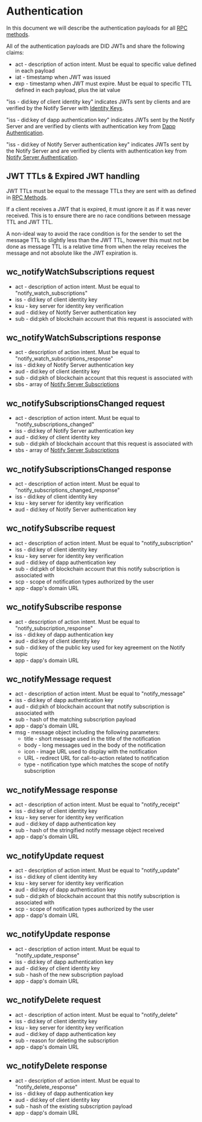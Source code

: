 # Authentication

In this document we will describe the authentication payloads for all [RPC methods](./rpc-methods.md).

All of the authentication payloads are DID JWTs and share the following claims:

- act - description of action intent. Must be equal to specific value defined in each payload
- iat - timestamp when JWT was issued
- exp - timestamp when JWT must expire. Must be equal to specific TTL defined in each payload, plus the iat value

"iss - did:key of client identity key" indicates JWTs sent by clients and are verified by the Notify Server with [Identity Keys](../../servers/keys/identity-keys).

"iss - did:key of dapp authentication key" indicates JWTs sent by the Notify Server and are verified by clients with authentication key from [Dapp Authentication](./dapp-authentication.md).

"iss - did:key of Notify Server authentication key" indicates JWTs sent by the Notify Server and are verified by clients with authentication key from [Notify Server Authentication](./notify-server-authentication.md).

## JWT TTLs & Expired JWT handling

JWT TTLs must be equal to the message TTLs they are sent with as defined in [RPC Methods](./rpc-methods.md).

If a client receives a JWT that is expired, it must ignore it as if it was never received. This is to ensure there are no race conditions between message TTL and JWT TTL.

A non-ideal way to avoid the race condition is for the sender to set the message TTL to slightly less than the JWT TTL, however this must not be done as message TTL is a relative time from when the relay receives the message and not absolute like the JWT expiration is.

## wc_notifyWatchSubscriptions request

- act - description of action intent. Must be equal to "notify_watch_subscriptions"
- iss - did:key of client identity key
- ksu - key server for identity key verification
- aud - did:key of Notify Server authentication key
- sub - did:pkh of blockchain account that this request is associated with

## wc_notifyWatchSubscriptions response

- act - description of action intent. Must be equal to "notify_watch_subscriptions_response"
- iss - did:key of Notify Server authentication key
- aud - did:key of client identity key
- sub - did:pkh of blockchain account that this request is associated with
- sbs - array of [Notify Server Subscriptions](./data-structures.md#notify-server-subscriptions)

## wc_notifySubscriptionsChanged request

- act - description of action intent. Must be equal to "notify_subscriptions_changed"
- iss - did:key of Notify Server authentication key
- aud - did:key of client identity key
- sub - did:pkh of blockchain account that this request is associated with
- sbs - array of [Notify Server Subscriptions](./data-structures.md#notify-server-subscriptions)

## wc_notifySubscriptionsChanged response

- act - description of action intent. Must be equal to "notify_subscriptions_changed_response"
- iss - did:key of client identity key
- ksu - key server for identity key verification
- aud - did:key of Notify Server authentication key

## wc_notifySubscribe request

- act - description of action intent. Must be equal to "notify_subscription"
- iss - did:key of client identity key
- ksu - key server for identity key verification
- aud - did:key of dapp authentication key
- sub - did:pkh of blockchain account that this notify subscription is associated with
- scp - scope of notification types authorized by the user
- app - dapp's domain URL

## wc_notifySubscribe response

- act - description of action intent. Must be equal to "notify_subscription_response"
- iss - did:key of dapp authentication key
- aud - did:key of client identity key
- sub - did:key of the public key used for key agreement on the Notify topic 
- app - dapp's domain URL

## wc_notifyMessage request

- act - description of action intent. Must be equal to "notify_message"
- iss - did:key of dapp authentication key
- aud - did:pkh of blockchain account that notify subscription is associated with
- sub - hash of the matching subscription payload
- app - dapp's domain URL
- msg - message object including the following parameters:
    - title - short message used in the title of the notification
    - body - long messages ued in the body of the notification
    - icon - image URL used to display with the notification
    - URL -  redirect URL for call-to-action related to notification
    - type - notification type which matches the scope of notify subscription

## wc_notifyMessage response

- act - description of action intent. Must be equal to "notify_receipt"
- iss - did:key of client identity key
- ksu - key server for identity key verification
- aud - did:key of dapp authentication key
- sub - hash of the stringified notify message object received
- app - dapp's domain URL

## wc_notifyUpdate request

- act - description of action intent. Must be equal to "notify_update"
- iss - did:key of client identity key
- ksu - key server for identity key verification
- aud - did:key of dapp authentication key
- sub - did:pkh of blockchain account that this notify subscription is associated with
- scp - scope of notification types authorized by the user
- app - dapp's domain URL

## wc_notifyUpdate response

- act - description of action intent. Must be equal to "notify_update_response"
- iss - did:key of dapp authentication key
- aud - did:key of client identity key
- sub - hash of the new subscription payload
- app - dapp's domain URL

## wc_notifyDelete request

- act - description of action intent. Must be equal to "notify_delete"
- iss - did:key of client identity key
- ksu - key server for identity key verification
- aud - did:key of dapp authentication key
- sub - reason for deleting the subscription
- app - dapp's domain URL

## wc_notifyDelete response

- act - description of action intent. Must be equal to "notify_delete_response"
- iss - did:key of dapp authentication key
- aud - did:key of client identity key
- sub - hash of the existing subscription payload
- app - dapp's domain URL
